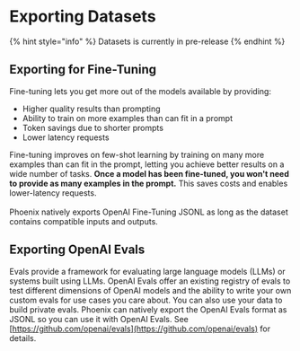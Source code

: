 # Exporting Datasets

{% hint style="info" %}
Datasets is currently in pre-release
{% endhint %}

## Exporting for Fine-Tuning

Fine-tuning lets you get more out of the models available by providing:

* Higher quality results than prompting
* Ability to train on more examples than can fit in a prompt
* Token savings due to shorter prompts
* Lower latency requests

Fine-tuning improves on few-shot learning by training on many more examples than can fit in the prompt, letting you achieve better results on a wide number of tasks. **Once a model has been fine-tuned, you won't need to provide as many examples in the prompt.** This saves costs and enables lower-latency requests.\
\
Phoenix natively exports OpenAI Fine-Tuning JSONL as long as the dataset contains compatible inputs  and outputs.

## Exporting OpenAI Evals

Evals provide a framework for evaluating large language models (LLMs) or systems built using LLMs. OpenAI Evals offer an existing registry of evals to test different dimensions of OpenAI models and the ability to write your own custom evals for use cases you care about. You can also use your data to build private evals. Phoenix can natively export the OpenAI Evals format as JSONL so you can use it with OpenAI Evals. See [https://github.com/openai/evals](https://github.com/openai/evals) for details.
